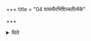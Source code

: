 +++
title = "04 वायव्यैरभिषिञ्चतीत्येके"

+++

<details><summary>थिते</summary>

4. According to some he sprinkles by means of the Vāyu cups. 
</details>
